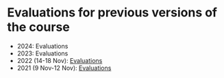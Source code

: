 # Evaluations for previous versions of the course

- 2024: Evaluations
- 2023: Evaluations
- 2022 (14-18 Nov): [Evaluations](https://github.com/hpc2n/course-intro-git/blob/29156712a0d26fb050b0955ec1e5babfbccc0de6/evaluations/Introduction-to-Git-evaluation-survey-2022-11-27.pdf)
- 2021 (9 Nov-12 Nov): [Evaluations](https://github.com/hpc2n/course-intro-git/blob/5602c24d84734d4e32ca200981da5c3c0f97165c/evaluations/Evaluations-Introduction-to-Git.pdf)
